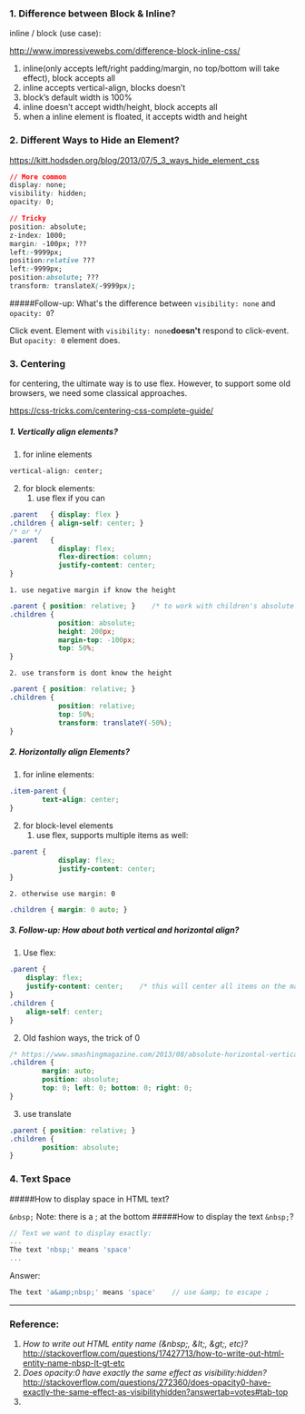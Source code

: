 ### 1. Difference between Block & Inline?

inline / block (use case):

http://www.impressivewebs.com/difference-block-inline-css/

 1. inline(only accepts left/right padding/margin, no top/bottom will take effect), block accepts all
 2. inline accepts vertical-align, blocks doesn’t
 3. block’s default width is 100%
 4. inline doesn’t accept width/height, block accepts all
 5. when a inline element is floated, it accepts width and height

### 2. Different Ways to Hide an Element?

https://kitt.hodsden.org/blog/2013/07/5_3_ways_hide_element_css

```css
// More common
display: none;
visibility: hidden;
opacity: 0;

// Tricky
position: absolute;
z-index: 1000;
margin: -100px; ???
left:-9999px;
position:relative ???
left:-9999px;
position:absolute; ???
transform: translateX(-9999px);
```

#####Follow-up: What's the difference between `visibility: none` and `opacity: 0`?

Click event. Element with `visibility: none`**doesn't** respond to click-event. But `opacity: 0` element does.

### 3. Centering
for centering, the ultimate way is to use flex. However, to support some old browsers, we need some classical approaches.

https://css-tricks.com/centering-css-complete-guide/

##### 1. Vertically align elements?
1. for inline elements
```css
vertical-align: center;
```
2. for block elements:
    1. use flex if you can
```css
.parent   { display: flex }
.children { align-self: center; }
/* or */
.parent   {
            display: flex;
            flex-direction: column;
            justify-content: center;
}
```
    1. use negative margin if know the height
```css
.parent { position: relative; }    /* to work with children's absolute position */
.children {
            position: absolute;
            height: 200px;
            margin-top: -100px;
            top: 50%;
}
```
    2. use transform is dont know the height
```css
.parent { position: relative; }
.children {
            position: relative;
            top: 50%;
            transform: translateY(-50%);
}
```

##### 2. Horizontally align Elements?
1. for inline elements:
```css
.item-parent {
        text-align: center;
}
```
2. for block-level elements
    1. use flex, supports multiple items as well:
```css
.parent {
            display: flex;
            justify-content: center;
}
```
    2. otherwise use margin: 0
```css
.children { margin: 0 auto; }
```

##### 3. Follow-up: How about both vertical and horizontal align?

1. Use flex:
```css
.parent {
    display: flex;
    justify-content: center;    /* this will center all items on the main axis */
}
.children {
    align-self: center;
}
```
2. Old fashion ways, the trick of 0
```css
/* https://www.smashingmagazine.com/2013/08/absolute-horizontal-vertical-centering-css/ */
.children {
        margin: auto;
        position: absolute;
        top: 0; left: 0; bottom: 0; right: 0;
}
```
3. use translate
```css
.parent { position: relative; }
.children {
        position: absolute;
}
```

### 4. Text Space

#####How to display space in HTML text? 

`&nbsp;`
Note: there is a ; at the bottom
#####How to display the text `&nbsp;`?

```js
// Text we want to display exactly:
...
The text 'nbsp;' means 'space'
...
```
Answer:
```js
The text 'a&amp;nbsp;' means 'space'    // use &amp; to escape ;
```
---
### Reference:
1. _How to write out HTML entity name (&amp;nbsp;, &amp;lt;, &amp;gt;, etc)?_ http://stackoverflow.com/questions/17427713/how-to-write-out-html-entity-name-nbsp-lt-gt-etc
2. _Does opacity:0 have exactly the same effect as visibility:hidden?_ http://stackoverflow.com/questions/272360/does-opacity0-have-exactly-the-same-effect-as-visibilityhidden?answertab=votes#tab-top
3. 
